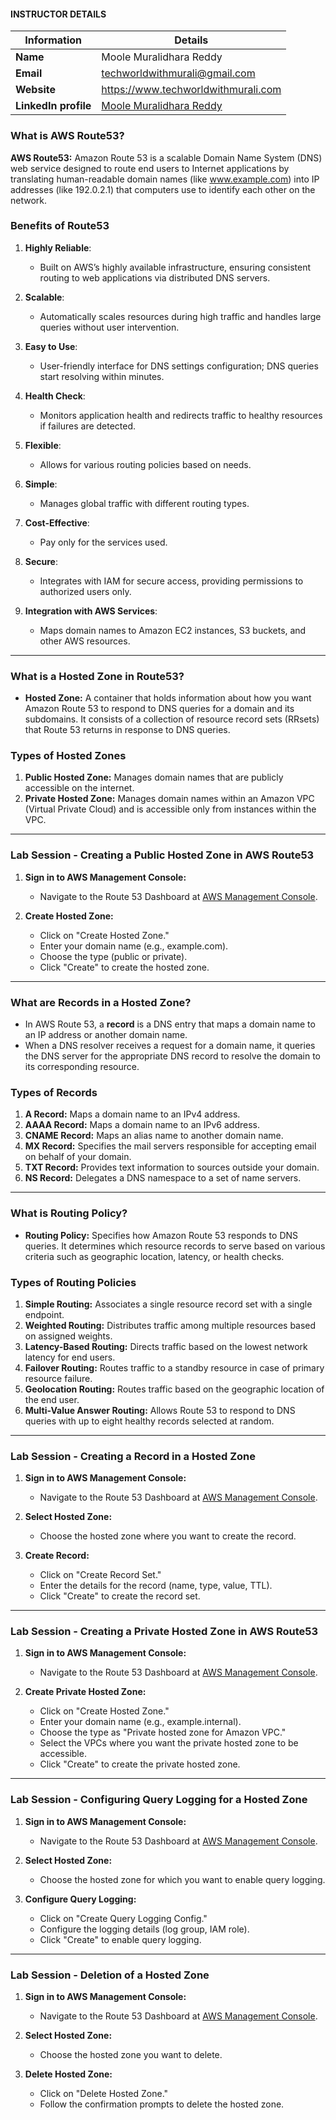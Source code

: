 #### INSTRUCTOR DETAILS

|  Information             | Details                                                                      |
|----------------------    |------------------------------------------------------------------------------|
| **Name**                 | Moole Muralidhara Reddy                                                      |
| **Email**                | techworldwithmurali@gmail.com                                                |
| **Website**              | https://www.techworldwithmurali.com               |
| **LinkedIn profile**     | [Moole Muralidhara Reddy](https://www.linkedin.com/in/moole-muralidhara-reddy) |


### What is AWS Route53?

**AWS Route53:** Amazon Route 53 is a scalable Domain Name System (DNS) web service designed to route end users to Internet applications by translating human-readable domain names (like www.example.com) into IP addresses (like 192.0.2.1) that computers use to identify each other on the network.

### Benefits of Route53

1. **Highly Reliable**:
   - Built on AWS’s highly available infrastructure, ensuring consistent routing to web applications via distributed DNS servers.

2. **Scalable**:
   - Automatically scales resources during high traffic and handles large queries without user intervention.

3. **Easy to Use**:
   - User-friendly interface for DNS settings configuration; DNS queries start resolving within minutes.

4. **Health Check**:
   - Monitors application health and redirects traffic to healthy resources if failures are detected.

5. **Flexible**:
   - Allows for various routing policies based on needs.

6. **Simple**:
   - Manages global traffic with different routing types.

7. **Cost-Effective**:
   - Pay only for the services used.

8. **Secure**:
   - Integrates with IAM for secure access, providing permissions to authorized users only.

9. **Integration with AWS Services**:
   - Maps domain names to Amazon EC2 instances, S3 buckets, and other AWS resources.
----
### What is a Hosted Zone in Route53?

- **Hosted Zone:** A container that holds information about how you want Amazon Route 53 to respond to DNS queries for a domain and its subdomains. It consists of a collection of resource record sets (RRsets) that Route 53 returns in response to DNS queries.

### Types of Hosted Zones

1. **Public Hosted Zone:** Manages domain names that are publicly accessible on the internet.
2. **Private Hosted Zone:** Manages domain names within an Amazon VPC (Virtual Private Cloud) and is accessible only from instances within the VPC.
----
### Lab Session - Creating a Public Hosted Zone in AWS Route53

1. **Sign in to AWS Management Console:**
   - Navigate to the Route 53 Dashboard at [AWS Management Console](https://console.aws.amazon.com/route53/).

2. **Create Hosted Zone:**
   - Click on "Create Hosted Zone."
   - Enter your domain name (e.g., example.com).
   - Choose the type (public or private).
   - Click "Create" to create the hosted zone.
----
### What are Records in a Hosted Zone?

- In AWS Route 53, a **record** is a DNS entry that maps a domain name to an IP address or another domain name.
- When a DNS resolver receives a request for a domain name, it queries the DNS server for the appropriate DNS record to resolve the domain to its corresponding resource.
### Types of Records

1. **A Record:** Maps a domain name to an IPv4 address.
2. **AAAA Record:** Maps a domain name to an IPv6 address.
3. **CNAME Record:** Maps an alias name to another domain name.
4. **MX Record:** Specifies the mail servers responsible for accepting email on behalf of your domain.
5. **TXT Record:** Provides text information to sources outside your domain.
6. **NS Record:** Delegates a DNS namespace to a set of name servers.
----
### What is Routing Policy?

- **Routing Policy:** Specifies how Amazon Route 53 responds to DNS queries. It determines which resource records to serve based on various criteria such as geographic location, latency, or health checks.

### Types of Routing Policies

1. **Simple Routing:** Associates a single resource record set with a single endpoint.
2. **Weighted Routing:** Distributes traffic among multiple resources based on assigned weights.
3. **Latency-Based Routing:** Directs traffic based on the lowest network latency for end users.
4. **Failover Routing:** Routes traffic to a standby resource in case of primary resource failure.
5. **Geolocation Routing:** Routes traffic based on the geographic location of the end user.
6. **Multi-Value Answer Routing:** Allows Route 53 to respond to DNS queries with up to eight healthy records selected at random.
----
### Lab Session - Creating a Record in a Hosted Zone

1. **Sign in to AWS Management Console:**
   - Navigate to the Route 53 Dashboard at [AWS Management Console](https://console.aws.amazon.com/route53/).

2. **Select Hosted Zone:**
   - Choose the hosted zone where you want to create the record.

3. **Create Record:**
   - Click on "Create Record Set."
   - Enter the details for the record (name, type, value, TTL).
   - Click "Create" to create the record set.
----
### Lab Session - Creating a Private Hosted Zone in AWS Route53

1. **Sign in to AWS Management Console:**
   - Navigate to the Route 53 Dashboard at [AWS Management Console](https://console.aws.amazon.com/route53/).

2. **Create Private Hosted Zone:**
   - Click on "Create Hosted Zone."
   - Enter your domain name (e.g., example.internal).
   - Choose the type as "Private hosted zone for Amazon VPC."
   - Select the VPCs where you want the private hosted zone to be accessible.
   - Click "Create" to create the private hosted zone.
----
### Lab Session - Configuring Query Logging for a Hosted Zone

1. **Sign in to AWS Management Console:**
   - Navigate to the Route 53 Dashboard at [AWS Management Console](https://console.aws.amazon.com/route53/).

2. **Select Hosted Zone:**
   - Choose the hosted zone for which you want to enable query logging.

3. **Configure Query Logging:**
   - Click on "Create Query Logging Config."
   - Configure the logging details (log group, IAM role).
   - Click "Create" to enable query logging.
----
### Lab Session - Deletion of a Hosted Zone

1. **Sign in to AWS Management Console:**
   - Navigate to the Route 53 Dashboard at [AWS Management Console](https://console.aws.amazon.com/route53/).

2. **Select Hosted Zone:**
   - Choose the hosted zone you want to delete.

3. **Delete Hosted Zone:**
   - Click on "Delete Hosted Zone."
   - Follow the confirmation prompts to delete the hosted zone.
